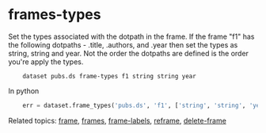 
# frames-types

Set the types associated with the dotpath in the frame. If 
the frame "f1" has the following dotpaths - .title, .authors, and .year
then set the types as string, string and year. Not the order
the dotpaths are defined is the order you're apply the types.

```shell
    dataset pubs.ds frame-types f1 string string year
```

In python

```python
    err = dataset.frame_types('pubs.ds', 'f1', ['string', 'string', 'year'])
```

Related topics: [frame](frame.html), [frames](frames.html), [frame-labels](frame-labels.html), [reframe](reframe.html), [delete-frame](delete-frame.html)

